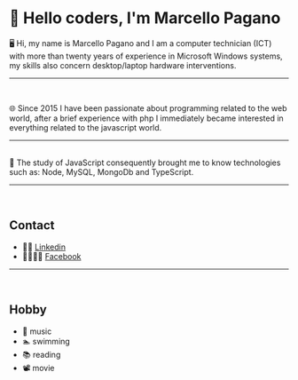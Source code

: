 # 👋 Hello coders, I'm Marcello Pagano
🖥️ Hi, my name is Marcello Pagano and I am a computer technician (ICT) with more than twenty years of experience in Microsoft Windows systems, my skills also concern desktop/laptop hardware interventions.

<hr><br>

🌐 Since 2015 I have been passionate about programming related to the web world, after a brief experience with php I immediately became interested in everything related to the javascript world.

<hr><br>
📖 The study of JavaScript consequently brought me to know technologies such as: Node, MySQL, MongoDb and TypeScript.

<hr><br>

## Contact
- 👨‍💼 [Linkedin](https://www.linkedin.com/in/marcello-pagano-2a27b0264/)
- 👨‍👨‍👦‍👦 [Facebook](https://www.facebook.com/marcellopagano72)

<hr><br>

## Hobby
- 🎹 music
- 🏊 swimming
- 📚 reading
- 📽️ movie